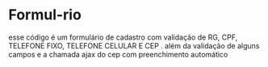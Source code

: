 # Formul-rio
esse código é um formulário de cadastro com validação de RG, CPF, TELEFONE FIXO, TELEFONE CELULAR E CEP . além da validação de alguns campos e a chamada ajax do cep com preenchimento automático 
